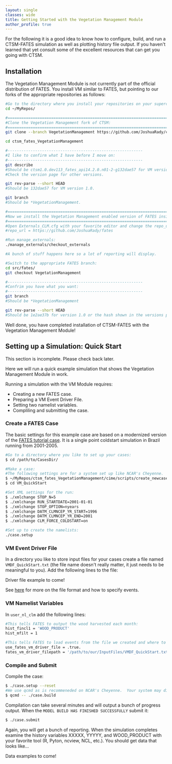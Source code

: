 ```yaml
---
layout: single
classes: wide
title: Getting Started with the Vegetation Management Module
author_profile: true
---
```


For the following it is a good idea to know how to configure, build, and run a CTSM-FATES simulation as well as plotting history file output. If you haven't learned that yet consult some of the excellent resources that can get you going with CTSM.

<!-- ADD REFS -->

## Installation

The Vegetation Management Module is not currently part of the official distribution of FATES.  You install VM similar to FATES, but pointing to our forks of the appropriate repositories as follows:

```bash
#Go to the directory where you install your repositories on your supercomputer of choice:
cd ~/MyRepos/

#===============================================================================
#Clone the Vegetation Management fork of CTSM:
#===============================================================================
git clone --branch VegetationManagement https://github.com/JoshuaRady/ctsm.git ctsm_fates_VegetationManagement

cd ctsm_fates_VegetationManagement

#-----------------------------------------------------------
#I like to confirm what I have before I move on:
#-----------------------------------------------------------
git describe
#Should be ctsm1.0.dev113_fates_api14.2.0.n01-2-g132dae57 for VM version 1.0.
#Check the version page for other versions.

git rev-parse --short HEAD
#Should be 132dae57 for VM version 1.0.

git branch
#Should be *VegetationManagement.

#===============================================================================
#Now we install the Vegetation Management enabled version of FATES inside CTSM:
#===============================================================================
#Open Externals_CLM.cfg with your favorite editor and change the repo_url line to:
#repo_url = https://github.com/JoshuaRady/fates

#Run manage_externals:
./manage_externals/checkout_externals

#A bunch of stuff happens here so a lot of reporting will display.

#Switch to the appropriate FATES branch:
cd src/fates/
git checkout VegetationManagement

#-----------------------------------------------------------
#Confrim you have what you want:
#-----------------------------------------------------------
git branch
#Should be *VegetationManagement

git rev-parse --short HEAD
#Should be 1e2ae37b for version 1.0 or the hash shown in the versions page.

```

Well done, you have completed installation of CTSM-FATES with the Vegetation Management Module!

## Setting up a Simulation: Quick Start

<span class=disclaimer>This section is incomplete.  Please check back later.</span>

Here we will run a quick example simulation that shows the Vegetation Management Module in work.

Running a simulation with the VM Module requires:
- Creating a new FATES case.
- Preparing a VM Event Driver File.
- Setting two namelist variables.
- Compliling and submitting the case.

### Create a FATES Case

The basic settings for this example case are based on a modernized version of the [FATES tutorial case](https://github.com/NGEET/fates/wiki/Running-FATES:-A-Walk-Through,-February-2019,-Case-1).  It is a single point coldstart simulation in Brazil running from 2001-2005.

```bash
#Go to a directory where you like to set up your cases:
$ cd /path/to/CasesDir/

#Make a case:
#The following settings are for a system set up like NCAR's Cheyenne.  You need to add your own project code:
$ ~/MyRepos/ctsm_fates_VegetationManagement/cime/scripts/create_newcase --case VM_QuickStart --compset 2000_DATM%GSWP3v1_CLM50%FATES_SICE_SOCN_SROF_SGLC_SWAV --mach cheyenne --res 1x1_brazil --project YourPlojCode0001 --walltime 2:00:00 -q economy -v --run-unsupported
$ cd VM_QuickStart

#Set XML settings for the run:
$ ./xmlchange STOP_N=5
$ ./xmlchange RUN_STARTDATE=2001-01-01
$ ./xmlchange STOP_OPTION=nyears
$ ./xmlchange DATM_CLMNCEP_YR_START=1996
$ ./xmlchange DATM_CLMNCEP_YR_END=2001
$ ./xmlchange CLM_FORCE_COLDSTART=on

#Set up to create the namelists:
./case.setup
```

### VM Event Driver File

In a directory you like to store input files for your cases create a file named `VMDF_QuickStart.txt` (the file name doesn't really matter, it just needs to be meaningful to you).  Add the following lines to the file:

<span class=disclaimer>Driver file example to come!</span>

See [here](/VMDriverFileFormat) for more on the file format and how to specify events.

### VM Namelist Variables

In `user_nl_clm` add the following lines:

```bash
#This tells FATES to output the wood harvested each month:
hist_fincl1 = 'WOOD_PRODUCT'
hist_mfilt = 1

#This tells FATES to load events from the file we created and where to find it:
use_fates_vm_driver_file = .true.
fates_vm_driver_filepath = '/path/to/our/InputFiles/VMDF_QuickStart.txt'
```

### Compile and Submit

Compile the case:

```bash
$ ./case.setup --reset
#We use qcmd as is recommeneded on NCAR's Cheyenne.  Your system may differ:
$ qcmd -- ./case.build
```

Compilation can take several minutes and will output a bunch of progress output.  When the `MODEL BUILD HAS FINISHED SUCCESSFULLY` submit it:

```bash
$ ./case.submit
```

Again, you will get a bunch of reporting.  When the simulation completes examine the history variables XXXXX, YYYYY, and WOOD_PRODUCT with your favorite tool (R, Pyton, ncview, NCL, etc.).  You should get data that looks like...

<span class=disclaimer>Data examples to come!</span>
